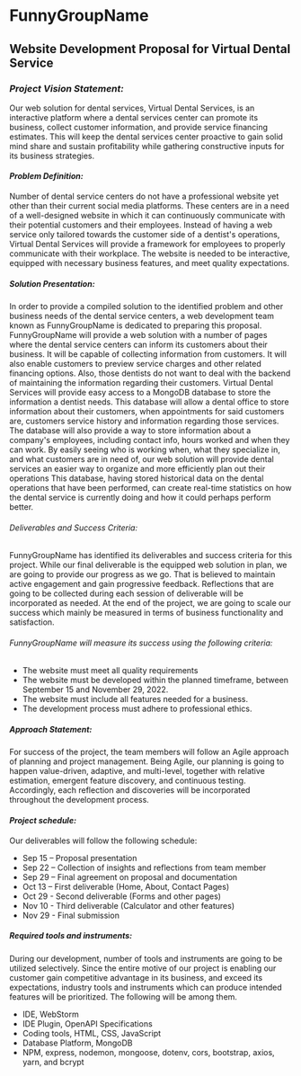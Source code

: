 # FunnyGroupName
## **Website Development Proposal for Virtual Dental Service**
### _Project Vision Statement:_
Our web solution for dental services, Virtual Dental Services, is an interactive platform where a dental services center
can promote its business, collect customer information, and provide service financing estimates. This will keep the 
dental services center proactive to gain solid mind share and sustain profitability while gathering constructive inputs 
for its business strategies.

#### _Problem Definition:_
Number of dental service centers do not have a professional website yet other than their current social media platforms. 
These centers are in a need of a well-designed website in which it can continuously communicate with their potential 
customers and their employees. Instead of having a web service only tailored towards the customer side of a dentist's
operations, Virtual Dental Services will provide a framework for employees to properly communicate with their workplace.
The website is needed to be interactive, equipped with necessary business features, and meet quality expectations.
##### _Solution Presentation:_
In order to provide a compiled solution to the identified problem and other business needs of the dental service centers,
a web development team known as FunnyGroupName is dedicated to preparing this proposal. FunnyGroupName will provide a 
web solution with a number of pages where the dental service centers can inform its customers about their business. It 
will be capable of collecting information from customers. It will also enable customers to preview service charges and 
other related financing options.
Also, those dentists do not want to deal with the backend of maintaining the information regarding their customers.
Virtual Dental Services will provide easy access to a MongoDB database to store the information
a dentist needs. This database will allow a dental office to store information about their customers, when appointments
for said customers are, customers service history and information regarding those services. The database will also provide
a way to store information about a company's employees, including contact info, hours worked and when they can work. 
By easily seeing who is working when, what they specialize in, and what customers are in need of, our web solution 
will provide dental services an easier way to organize and more efficiently
plan out their operations
This database, having stored historical data on the dental operations that have been performed, can 
create real-time statistics on how the dental service is currently doing and how it could perhaps perform better.
###### _Deliverables and Success Criteria:_
FunnyGroupName has identified its deliverables and success criteria for this project. While our final deliverable is 
the equipped web solution in plan, we are going to provide our progress as we go. That is believed to maintain active 
engagement and gain progressive feedback. Reflections that are going to be collected during each session 
of deliverable will be incorporated as needed. At the end of the project, we are going to scale our success which 
mainly be measured in terms of business functionality and satisfaction.

###### _FunnyGroupName will measure its success using the following criteria:_
*	The website must meet all quality requirements
*	The website must be developed within the planned timeframe, between September 15 and November 29, 2022.
*	The website must include all features needed for a business.
*	The development process must adhere to professional ethics.

##### _Approach Statement:_
For success of the project, the team members will follow an Agile approach of planning and 
project management. Being Agile, our planning is going to happen value-driven, adaptive, and multi-level, together 
with relative estimation, emergent feature discovery, and continuous testing. Accordingly, each reflection and 
discoveries will be incorporated throughout the development process.
#### _Project schedule:_
Our deliverables will follow the following schedule:
*	Sep 15 – Proposal presentation
*	Sep 22 – Collection of insights and reflections from team member
*	Sep 29 – Final agreement on proposal and documentation
*	Oct 13 – First deliverable (Home, About, Contact Pages)
*	Oct 29 - Second deliverable (Forms and other pages)
*	Nov 10 - Third deliverable (Calculator and other features)
*	Nov 29 - Final submission
##### _Required tools and instruments:_
During our development, number of tools and instruments are going to be utilized selectively. Since the entire motive 
of our project is enabling our customer gain competitive advantage in its business, and exceed its expectations, 
industry tools and instruments which can produce intended features will be prioritized. The following will be among them.
*	IDE, WebStorm
*	IDE Plugin, OpenAPI Specifications
*	Coding tools, HTML, CSS, JavaScript
*	Database Platform, MongoDB
*	NPM, express, nodemon, mongoose, dotenv, cors, bootstrap, axios, yarn, and bcrypt
